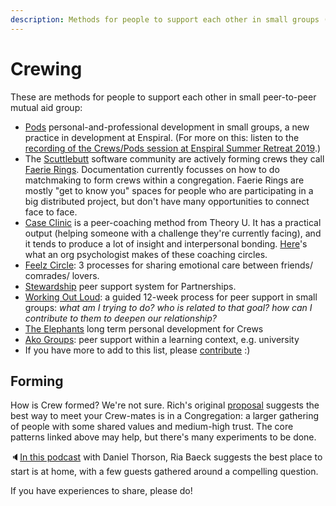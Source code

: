 ```yaml
---
description: Methods for people to support each other in small groups (less than 8)
---
```


# Crewing

These are methods for people to support each other in small peer-to-peer mutual aid group:

* [Pods](http://handbook.enspiral.com/guides/pods.html) personal-and-professional development in small groups, a new practice in development at Enspiral. \(For more on this: listen to the [recording of the Crews/Pods session at Enspiral Summer Retreat 2019](https://www.microsolidarity.cc/discussing/enspiral-summer-retreat-feb-2019).\)
* The [Scuttlebutt](http://scuttlebutt.nz) software community are actively forming crews they call [Faerie Rings](https://hackmd.io/0iNeYQ9wR3qqerxjvfKnhg). Documentation currently focusses on how to do matchmaking to form crews within a congregation. Faerie Rings are mostly "get to know you" spaces for people who are participating in a big distributed project, but don't have many opportunities to connect face to face.
* [Case Clinic](https://www.presencing.org/resource/tools/case-clinic-desc) is a peer-coaching method from Theory U. It has a practical output \(helping someone with a challenge they're currently facing\), and it tends to produce a lot of insight and interpersonal bonding. [Here](https://medium.com/presencing-institute-blog/coaching-circles-a-vehicle-for-an-ego-to-eco-shift-in-organizations-88f96ad70836)'s what an org psychologist makes of these coaching circles. 
* [Feelz Circle](http://emotionalanarchism.com/how-to-form-a-radical-feelz-circle/): 3 processes for sharing emotional care between friends/ comrades/ lovers.
* [Stewardship](https://loomio.coop/stewarding.html) peer support system for Partnerships.
* [Working Out Loud](https://workingoutloud.com/en/circle-guides): a guided 12-week process for peer support in small groups: _what am I trying to do? who is related to that goal? how can I contribute to them to deepen our relationship?_
* [The Elephants](https://medium.com/things-ive-written/the-elephants-182870501589) long term personal development for Crews
* [Ako Groups](ako-group-guidelines.md): peer support within a learning context, e.g. university
* If you have more to add to this list, please [contribute](../contributing.md) :\)





## Forming

How is Crew formed? We're not sure. Rich's original [proposal](../proposal.md) suggests the best way to meet your Crew-mates is in a Congregation: a larger gathering of people with some shared values and medium-high trust. The core patterns linked above may help, but there's many experiments to be done.

🔈[In this podcast](https://anchor.fm/emerge/episodes/Ria-Baeck---Emergent-Collective-Practice-and-Applied-Presence-e2qppp/a-a83fd7) with Daniel Thorson, Ria Baeck suggests the best place to start is at home, with a few guests gathered around a compelling question.

If you have experiences to share, please do!

